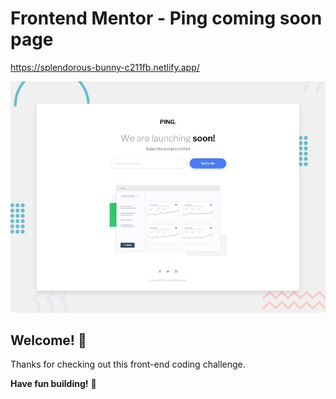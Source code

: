 # Frontend Mentor - Ping coming soon page
https://splendorous-bunny-c211fb.netlify.app/

![Design preview for the Ping coming soon page coding challenge](./design/desktop-preview.jpg)

## Welcome! 👋

Thanks for checking out this front-end coding challenge.

**Have fun building!** 🚀
